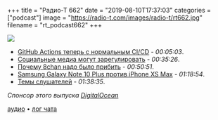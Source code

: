 +++
title = "Радио-Т 662"
date = "2019-08-10T17:37:03"
categories = ["podcast"]
image = "https://radio-t.com/images/radio-t/rt662.jpg"
filename = "rt_podcast662"
+++

![](https://radio-t.com/images/radio-t/rt662.jpg)

- [GitHub Actions теперь с нормальным CI/CD](https://github.blog/2019-08-08-github-actions-now-supports-ci-cd/) - *00:05:03*.
- [Социальные медиа могут зарегулировать](https://techcrunch.com/2019/08/09/reports-say-white-house-has-drafted-an-order-putting-the-fcc-in-charge-of-monitoring-social-media/) - *00:35:26*.
- [Почему 8chan надо было прибить](https://mashable.com/article/8chan-el-paso-shooting-manifesto-why-is-it-still-online/?utm_content=tech) - *00:50:51*.
- [Samsung Galaxy Note 10 Plus против iPhone XS Max](https://www.digitaltrends.com/mobile/samsung-galaxy-note-10-plus-vs-iphone-xs-max/) - *01:18:54*.
- [Темы слушателей](https://radio-t.com/p/2019/08/06/prep-662/) - *01:38:35*.

*Спонсор этого выпуска [DigitalOcean](https://www.digitalocean.com)*


[аудио](https://cdn.radio-t.com/rt_podcast662.mp3) • [лог чата](https://chat.radio-t.com/logs/radio-t-662.html)
<audio src="https://cdn.radio-t.com/rt_podcast662.mp3" preload="none"></audio>
